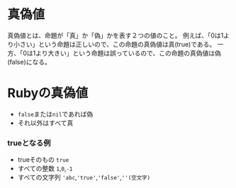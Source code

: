 # 真偽値
真偽値とは、命題が「真」か「偽」かを表す２つの値のこと。
例えば、「0は1より小さい」という命題は正しいので、この命題の真偽値は真(true)である。
一方、「0は1より大きい」という命題は誤っているので、この命題の真偽値は偽(false)になる。

# Rubyの真偽値
- `false`または`nil`であれば偽
- それ以外はすべて真

### trueとなる例
- trueそのもの
`true`
- すべての整数
`1`,`0`,`-1`
- すべての文字列
`'abc`,`'true'`,`'false'`,`''(空文字)`

